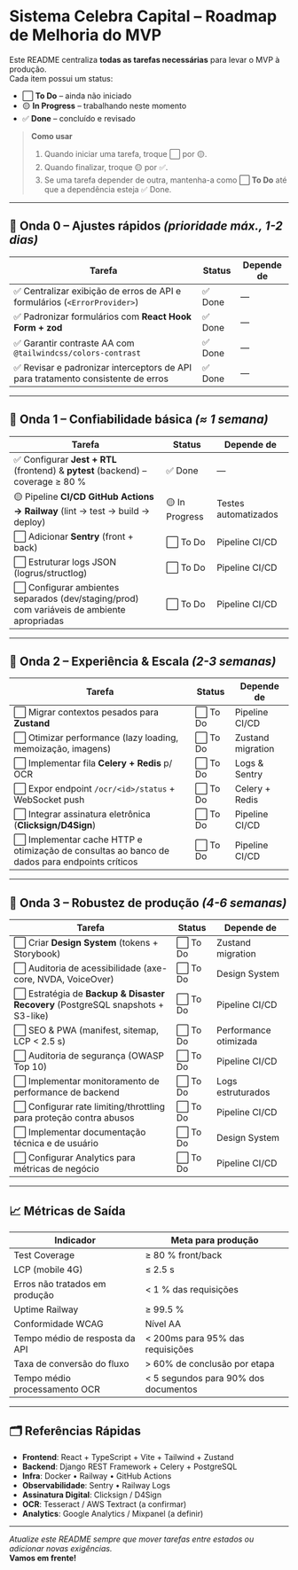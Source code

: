 # Sistema Celebra Capital – Roadmap de Melhoria do MVP

Este README centraliza **todas as tarefas necessárias** para levar o MVP à produção.  
Cada item possui um status:

- ⬜ **To Do** – ainda não iniciado
- 🟡 **In Progress** – trabalhando neste momento
- ✅ **Done** – concluído e revisado

> **Como usar**
>
> 1. Quando iniciar uma tarefa, troque ⬜ por 🟡.
> 2. Quando finalizar, troque 🟡 por ✅.
> 3. Se uma tarefa depender de outra, mantenha-a como **⬜ To Do** até que a dependência esteja ✅ Done.

---

## 🌊 Onda 0 – Ajustes rápidos _(prioridade máx., 1-2 dias)_

| Tarefa                                                                           | Status  | Depende de |
| -------------------------------------------------------------------------------- | ------- | ---------- |
| ✅ Centralizar exibição de erros de API e formulários (`<ErrorProvider>`)        | ✅ Done | —          |
| ✅ Padronizar formulários com **React Hook Form + zod**                          | ✅ Done | —          |
| ✅ Garantir contraste AA com `@tailwindcss/colors-contrast`                      | ✅ Done | —          |
| ✅ Revisar e padronizar interceptors de API para tratamento consistente de erros | ✅ Done | —          |

---

## 🌊 Onda 1 – Confiabilidade básica _(≈ 1 semana)_

| Tarefa                                                                                     | Status         | Depende de           |
| ------------------------------------------------------------------------------------------ | -------------- | -------------------- |
| ✅ Configurar **Jest + RTL** (frontend) & **pytest** (backend) – coverage ≥ 80 %           | ✅ Done        | —                    |
| 🟡 Pipeline **CI/CD GitHub Actions → Railway** (lint → test → build → deploy)              | 🟡 In Progress | Testes automatizados |
| ⬜ Adicionar **Sentry** (front + back)                                                     | ⬜ To Do       | Pipeline CI/CD       |
| ⬜ Estruturar logs JSON (logrus/structlog)                                                 | ⬜ To Do       | Pipeline CI/CD       |
| ⬜ Configurar ambientes separados (dev/staging/prod) com variáveis de ambiente apropriadas | ⬜ To Do       | Pipeline CI/CD       |

---

## 🌊 Onda 2 – Experiência & Escala _(2-3 semanas)_

| Tarefa                                                                                        | Status   | Depende de        |
| --------------------------------------------------------------------------------------------- | -------- | ----------------- |
| ⬜ Migrar contextos pesados para **Zustand**                                                  | ⬜ To Do | Pipeline CI/CD    |
| ⬜ Otimizar performance (lazy loading, memoização, imagens)                                   | ⬜ To Do | Zustand migration |
| ⬜ Implementar fila **Celery + Redis** p/ OCR                                                 | ⬜ To Do | Logs & Sentry     |
| ⬜ Expor endpoint `/ocr/<id>/status` + WebSocket push                                         | ⬜ To Do | Celery + Redis    |
| ⬜ Integrar assinatura eletrônica (**Clicksign/D4Sign**)                                      | ⬜ To Do | Pipeline CI/CD    |
| ⬜ Implementar cache HTTP e otimização de consultas ao banco de dados para endpoints críticos | ⬜ To Do | Pipeline CI/CD    |

---

## 🌊 Onda 3 – Robustez de produção _(4-6 semanas)_

| Tarefa                                                                           | Status   | Depende de            |
| -------------------------------------------------------------------------------- | -------- | --------------------- |
| ⬜ Criar **Design System** (tokens + Storybook)                                  | ⬜ To Do | Zustand migration     |
| ⬜ Auditoria de acessibilidade (axe-core, NVDA, VoiceOver)                       | ⬜ To Do | Design System         |
| ⬜ Estratégia de **Backup & Disaster Recovery** (PostgreSQL snapshots + S3-like) | ⬜ To Do | Pipeline CI/CD        |
| ⬜ SEO & PWA (manifest, sitemap, LCP < 2.5 s)                                    | ⬜ To Do | Performance otimizada |
| ⬜ Auditoria de segurança (OWASP Top 10)                                         | ⬜ To Do | Pipeline CI/CD        |
| ⬜ Implementar monitoramento de performance de backend                           | ⬜ To Do | Logs estruturados     |
| ⬜ Configurar rate limiting/throttling para proteção contra abusos               | ⬜ To Do | Pipeline CI/CD        |
| ⬜ Implementar documentação técnica e de usuário                                 | ⬜ To Do | Design System         |
| ⬜ Configurar Analytics para métricas de negócio                                 | ⬜ To Do | Pipeline CI/CD        |

---

## 📈 Métricas de Saída

| Indicador                      | Meta para produção                   |
| ------------------------------ | ------------------------------------ |
| Test Coverage                  | ≥ 80 % front/back                    |
| LCP (mobile 4G)                | ≤ 2.5 s                              |
| Erros não tratados em produção | < 1 % das requisições                |
| Uptime Railway                 | ≥ 99.5 %                             |
| Conformidade WCAG              | Nível AA                             |
| Tempo médio de resposta da API | < 200ms para 95% das requisições     |
| Taxa de conversão do fluxo     | > 60% de conclusão por etapa         |
| Tempo médio processamento OCR  | < 5 segundos para 90% dos documentos |

---

## 🗂️ Referências Rápidas

- **Frontend**: React + TypeScript + Vite + Tailwind + Zustand
- **Backend**: Django REST Framework + Celery + PostgreSQL
- **Infra**: Docker • Railway • GitHub Actions
- **Observabilidade**: Sentry • Railway Logs
- **Assinatura Digital**: Clicksign / D4Sign
- **OCR**: Tesseract / AWS Textract (a confirmar)
- **Analytics**: Google Analytics / Mixpanel (a definir)

---

_Atualize este README sempre que mover tarefas entre estados ou adicionar novas exigências._  
**Vamos em frente!**
